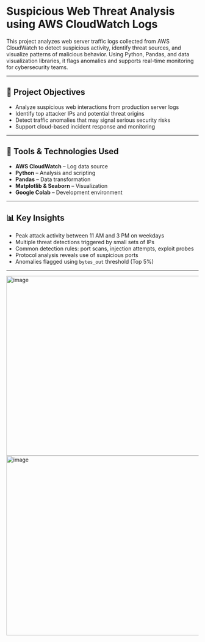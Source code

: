 # Suspicious Web Threat Analysis using AWS CloudWatch Logs

This project analyzes web server traffic logs collected from AWS CloudWatch to detect suspicious activity, identify threat sources, and visualize patterns of malicious behavior. Using Python, Pandas, and data visualization libraries, it flags anomalies and supports real-time monitoring for cybersecurity teams.

---

## 🎯 Project Objectives

- Analyze suspicious web interactions from production server logs  
- Identify top attacker IPs and potential threat origins  
- Detect traffic anomalies that may signal serious security risks  
- Support cloud-based incident response and monitoring  

---

## 🧰 Tools & Technologies Used

- **AWS CloudWatch** – Log data source  
- **Python** – Analysis and scripting  
- **Pandas** – Data transformation  
- **Matplotlib & Seaborn** – Visualization  
- **Google Colab** – Development environment  

---

## 📊 Key Insights

- Peak attack activity between 11 AM and 3 PM on weekdays  
- Multiple threat detections triggered by small sets of IPs  
- Common detection rules: port scans, injection attempts, exploit probes  
- Protocol analysis reveals use of suspicious ports  
- Anomalies flagged using `bytes_out` threshold (Top 5%)  

---
<img width="843" height="470" alt="image" src="https://github.com/user-attachments/assets/df898c6a-f91b-40c0-8b41-61dc2d3c2482" />
<img width="942" height="470" alt="image" src="https://github.com/user-attachments/assets/5d69e7ee-d02d-4662-96b6-9292e3091ff0" />


